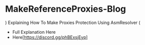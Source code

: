 # MakeReferenceProxies-Blog
) Explaining How To Make Proxies Protection Using AsmResolver (

- Full Explanation Here
- Here[https://discord.gg/phBExsjEyp]
